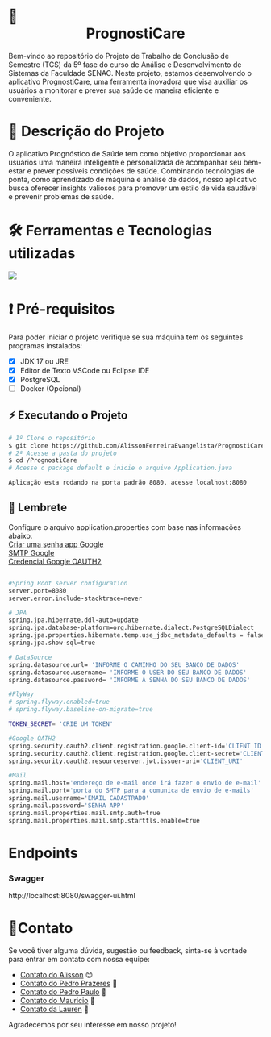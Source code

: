# :dart: <center> PrognostiCare </center>

Bem-vindo ao repositório do Projeto de Trabalho de Conclusão de Semestre (TCS) da 5º fase do curso de Análise e Desenvolvimento de Sistemas da Faculdade SENAC. Neste projeto, estamos desenvolvendo o aplicativo PrognostiCare, uma ferramenta inovadora que visa auxiliar os usuários a monitorar e prever sua saúde de maneira eficiente e conveniente.

# :memo: Descrição do Projeto

O aplicativo Prognóstico de Saúde tem como objetivo proporcionar aos usuários uma maneira inteligente e personalizada de acompanhar seu bem-estar e prever possíveis condições de saúde. Combinando tecnologias de ponta, como aprendizado de máquina e análise de dados, nosso aplicativo busca oferecer insights valiosos para promover um estilo de vida saudável e prevenir problemas de saúde.

# 🛠 Ferramentas e Tecnologias utilizadas
<p align="left">
  <a href="https://skillicons.dev">
    <img src="https://skillicons.dev/icons?i=java,spring,vscode,postgres,docker,nginx,flutter" />
  </a>
</p>
 
# :exclamation: Pré-requisitos

Para poder iniciar o projeto verifique se sua máquina tem os seguintes programas instalados:

- [X] JDK 17 ou JRE
- [X] Editor de Texto VSCode ou Eclipse IDE
- [X] PostgreSQL
- [ ] Docker (Opcional)

##  :zap: Executando o Projeto

```bash
# 1º Clone o repositório
$ git clone https://github.com/AlissonFerreiraEvangelista/PrognostiCare.git
# 2º Acesse a pasta do projeto
$ cd /PrognostiCare
# Acesse o package default e inicie o arquivo Application.java

Aplicação esta rodando na porta padrão 8080, acesse localhost:8080
```
## :no_entry_sign: Lembrete
Configure o arquivo application.properties com base nas informações abaixo.<br> 
<a href="https://support.google.com/accounts/answer/185833?hl=pt-BR">Criar uma senha app Google</a> <br>
<a href="https://support.google.com/a/answer/176600?hl=pt#:~:text=filtrar%20mensagens%20suspeitas.-,O%20nome%20de%20dom%C3%ADnio%20totalmente%20qualificado%20do%20servi%C3%A7o%20SMTP%20%C3%A9,Protocolos%20SSL%20e%20TLS"> SMTP Google</a> <br>
<a href="https://cloud.google.com/?hl=pt-br">Credencial Google OAUTH2</a>
```bash

#Spring Boot server configuration
server.port=8080
server.error.include-stacktrace=never

# JPA
spring.jpa.hibernate.ddl-auto=update
spring.jpa.database-platform=org.hibernate.dialect.PostgreSQLDialect
spring.jpa.properties.hibernate.temp.use_jdbc_metadata_defaults = false
spring.jpa.show-sql=true

# DataSource
spring.datasource.url= 'INFORME O CAMINHO DO SEU BANCO DE DADOS'
spring.datasource.username= 'INFORME O USER DO SEU BANCO DE DADOS'
spring.datasource.password= 'INFORME A SENHA DO SEU BANCO DE DADOS'

#FlyWay
# spring.flyway.enabled=true
# spring.flyway.baseline-on-migrate=true

TOKEN_SECRET= 'CRIE UM TOKEN'

#Google OATH2
spring.security.oauth2.client.registration.google.client-id='CLIENT ID'
spring.security.oauth2.client.registration.google.client-secret='CLIENT_SECRET'
spring.security.oauth2.resourceserver.jwt.issuer-uri='CLIENT_URI'

#Mail
spring.mail.host='endereço de e-mail onde irá fazer o envio de e-mail'
spring.mail.port='porta do SMTP para a comunica de envio de e-mails'
spring.mail.username='EMAIL CADASTRADO'
spring.mail.password='SENHA APP'
spring.mail.properties.mail.smtp.auth=true
spring.mail.properties.mail.smtp.starttls.enable=true

```

# Endpoints
### Swagger
http://localhost:8080/swagger-ui.html


# 🍻Contato

Se você tiver alguma dúvida, sugestão ou feedback, sinta-se à vontade para entrar em contato com nossa equipe:

- [Contato do Alisson](https://github.com/usuario-alisson) 😊
- [Contato do Pedro Prazeres](https://github.com/PedroPrazz) 🚀
- [Contato do Pedro Paulo](https://github.com/usuario-pedropaulo) 🎉
- [Contato do Mauricio](https://github.com/MauricioDevJS) 🌟
- [Contato da Lauren](https://github.com/lauured) 📧

Agradecemos por seu interesse em nosso projeto!
